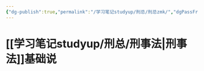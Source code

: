 ```yaml
---
{"dg-publish":true,"permalink":"/学习笔记studyup/刑总/刑总zmk/","dgPassFrontmatter":true,"created":"2024-09-22T15:21:49.528+08:00","updated":"2024-11-01T18:53:42.364+08:00"}
---
```



# [[学习笔记studyup/刑总/刑事法\|刑事法]]基础说
